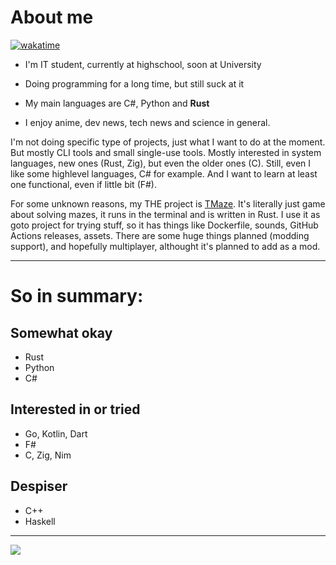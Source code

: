 # About me

[![wakatime](https://wakatime.com/badge/user/65a052a3-b361-4d04-8aa0-3889d38a4876.svg?style=flat)](https://wakatime.com/@65a052a3-b361-4d04-8aa0-3889d38a4876)

- I'm IT student, currently at highschool, soon at University
- Doing programming for a long time, but still suck at it
- My main languages are C#, Python and **Rust**

- I enjoy anime, dev news, tech news and science in general.

I'm not doing specific type of projects, just what I want to do at the moment. But mostly CLI tools and small single-use tools. Mostly interested in system languages, new ones (Rust, Zig), but even the older ones (C). Still, even I like some highlevel languages, C# for example. And I want to learn at least one functional, even if little bit (F#).

For some unknown reasons, my THE project is [TMaze](https://github.com/ur-fault/TMaze). It's literally just game about solving mazes, it runs in the terminal and is written in Rust. I use it as goto project for trying stuff, so it has things like Dockerfile, sounds, GitHub Actions releases, assets. There are some huge things planned (modding support), and hopefully multiplayer, althought it's planned to add as a mod.

---

# So in summary:
## Somewhat okay
- Rust
- Python
- C#
## Interested in or tried
- Go, Kotlin, Dart
- F#
- C, Zig, Nim
## Despiser
- C++
- Haskell

---

<a href="https://wakatime.com"><img src="https://wakatime.com/share/@ur_fault/09d4d2a2-813a-4ab6-99ca-a7434765fcaf.png" /></a>
